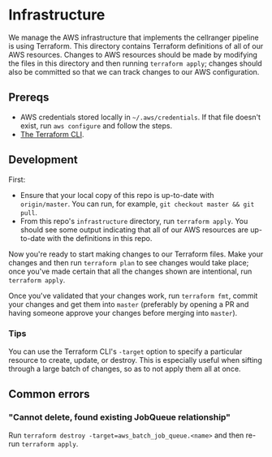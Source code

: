 # Infrastructure

We manage the AWS infrastructure that implements the cellranger
pipeline is using Terraform. This directory contains Terraform
definitions of all of our AWS resources. Changes to AWS resources
should be made by modifying the files in this directory and then
running `terraform apply`; changes should also be committed so that we
can track changes to our AWS configuration.

## Prereqs

* AWS credentials stored locally in `~/.aws/credentials`. If that file
  doesn't exist, run `aws configure` and follow the steps.
* [The Terraform CLI](https://www.terraform.io/intro/getting-started/install.html).

## Development

First:

* Ensure that your local copy of this repo is up-to-date with
  `origin/master`. You can run, for example, `git checkout master &&
  git pull`.
* From this repo's `infrastructure` directory, run `terraform
  apply`. You should see some output indicating that all of our AWS
  resources are up-to-date with the definitions in this repo.

Now you're ready to start making changes to our Terraform files. Make
your changes and then run `terraform plan` to see changes would take
place; once you've made certain that all the changes shown are
intentional, run `terraform apply`.

Once you've validated that your changes work, run `terraform fmt`,
commit your changes and get them into `master` (preferably by opening
a PR and having someone approve your changes before merging into
`master`).

### Tips

You can use the Terraform CLI's `-target` option to specify a
particular resource to create, update, or destroy. This is especially
useful when sifting through a large batch of changes, so as to not
apply them all at once.

## Common errors

### "Cannot delete, found existing JobQueue relationship"

Run `terraform destroy -target=aws_batch_job_queue.<name>` and then
re-run `terraform apply`.

